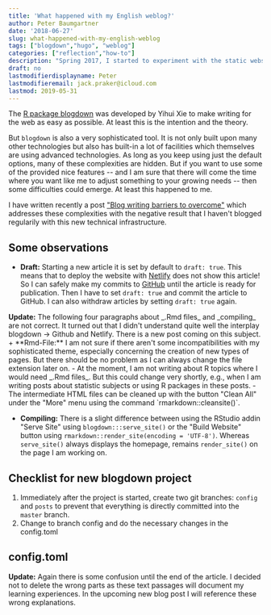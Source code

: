 ```yaml
---
title: 'What happened with my English weblog?'
author: Peter Baumgartner
date: '2018-06-27'
slug: what-happened-with-my-english-weblog
tags: ["blogdown","hugo", "weblog"]
categories: ["reflection","how-to"]
description: "Spring 2017, I started to experiment with the static website generator `Hugo` in alliance with the R package `blogdown` to publish weblogs post written in English. I planned to write, but after one year I have to say that it didn't turn out the way I have projected it."
draft: no
lastmodifierdisplayname: Peter
lastmodifieremail: jack.praker@icloud.com
lastmod: 2019-05-31
---
```

The <a href="https://bookdown.org/yihui/blogdown/">R package blogdown</a> was developed by Yihui Xie to make writing for the web as easy as possible. At least this is the intention and the theory. 

But `blogdown` is also a very sophisticated tool. It is not only built upon many other technologies but also has built-in a lot of facilities which themselves are using advanced technologies. As long as you keep using just the default options, many of these complexities are hidden. But if you want to use some of the provided nice features -- and I am sure that there will come the time where you want like me to adjust something to your growing needs -- then some difficulties could emerge. At least this happened to me.

<div class="alert alert-info" role="alert">
I have written recently a post <a href="/2019/05/31/blog-writing-barriers-to-overcome/" class="alert-link">"Blog writing barriers to overcome"</a> which addresses these complexities with the negative result that I haven't blogged regularily with this new technical infrastructure.
</div>

## Some observations

+ **Draft:** Starting a new article it is set by default to `draft: true`. This means that to deploy the website with <a href="https://www.netlify.com/">Netlify</a> does not show this article! So I can safely make my commits to <a href="https://github.com/">GitHub</a> until the article is ready for publication. Then I have to set `draft: true` and commit the article to GitHub. I can also withdraw articles by setting `draft: true` again.

<div class="alert alert-danger" role="alert">
<strong>Update:</strong> The following four paragraphs about _.Rmd files_ and _compiling_ are not correct. It turned out that I didn't understand quite well the interplay blogdown -> Github and Netlify. There is a new post coming on this subject.
</div>
+ **Rmd-File:** I am not sure if there aren't some incompatibilities with my sophisticated theme, especially concerning the creation of new types of pages. But there should be no problem as I can always change the file extension later on. 
        - At the moment, I am not writing about R topics where I would need _.Rmd files_. But this could change very shortly, e.g., when I am writing posts about statistic subjects or using R packages in these posts. 
        - The intermediate HTML files can be cleaned up with the button "Clean All" under the "More" menu using the command `rmarkdown::cleansite()`.

+ **Compiling:** There is a slight difference between using the RStudio addin "Serve Site" using `blogdown:::serve_site()` or the "Build Website" button using `rmarkdown::render_site(encoding = 'UTF-8')`. Whereas `serve_site()` always displays the homepage, remains `render_site()` on the page I am working on.

## Checklist for new blogdown project

1. Immediately after the project is started, create two git branches: `config` and `posts` to prevent that everything is directly committed into the `master` branch.
2. Change to branch config and do the necessary changes in the config.toml

## config.toml

<div class="alert alert-danger" role="alert">
<b>Update:</b> Again there is some confusion until the end of the article. I decided not to delete the wrong parts as these text passages will document my learning experiences. In the upcoming new blog post I will reference these wrong explanations.
</div>
